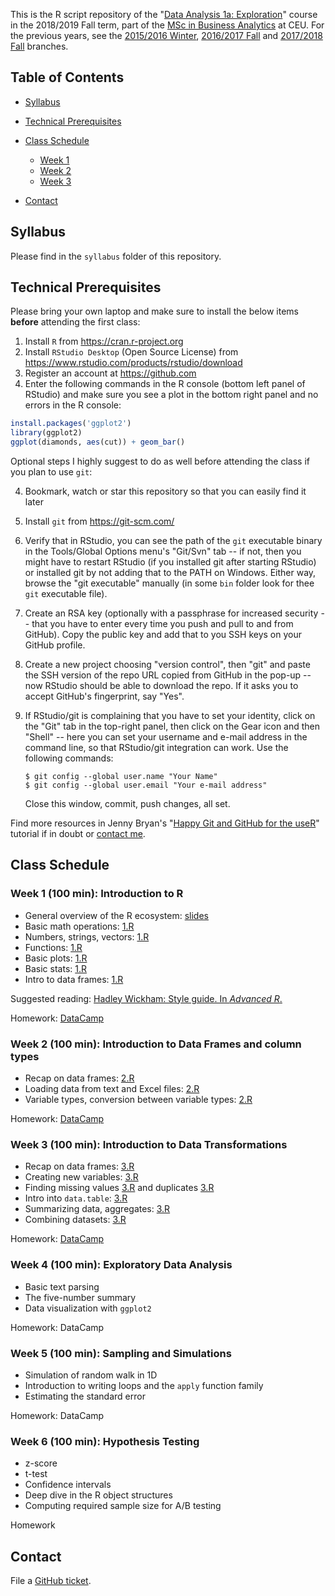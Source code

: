 This is the R script repository of the "[Data Analysis 1a: Exploration](https://courses.ceu.edu/courses/data-analysis-1-exploration-business-analytics-track)" course in the 2018/2019 Fall term, part of the [MSc in Business Analytics](https://courses.ceu.edu/programs/ms/master-science-business-analytics) at CEU. For the previous years, see the [2015/2016 Winter](https://github.com/daroczig/CEU-R-lab/tree/2016), [2016/2017 Fall](https://github.com/daroczig/CEU-R-lab/tree/2017) and [2017/2018 Fall](https://github.com/daroczig/CEU-R-lab/tree/2018) branches.

## Table of Contents

* [Syllabus](https://github.com/daroczig/CEU-R-lab#syllabus)
* [Technical Prerequisites](https://github.com/daroczig/CEU-R-lab#technical-prerequisites)
* [Class Schedule](https://github.com/daroczig/CEU-R-lab#class-schedule)

    * [Week 1](https://github.com/daroczig/CEU-R-lab#week-1-100-min-introduction-to-r)
    * [Week 2](https://github.com/daroczig/CEU-R-lab#week-2-100-min-introduction-to-data-frames-and-column-types)
    * [Week 3](https://github.com/daroczig/CEU-R-lab#week-3-100-min-introduction-to-data-transformations)

* [Contact](https://github.com/daroczig/CEU-R-lab#contacts)

## Syllabus

Please find in the `syllabus` folder of this repository.

## Technical Prerequisites

Please bring your own laptop and make sure to install the below items **before** attending the first class:

1. Install `R` from https://cran.r-project.org
2. Install `RStudio Desktop` (Open Source License) from https://www.rstudio.com/products/rstudio/download
3. Register an account at https://github.com
4. Enter the following commands in the R console (bottom left panel of RStudio) and make sure you see a plot in the bottom right panel and no errors in the R console:

```r
install.packages('ggplot2')
library(ggplot2)
ggplot(diamonds, aes(cut)) + geom_bar()
```

Optional steps I highly suggest to do as well before attending the class if you plan to use `git`:

4. Bookmark, watch or star this repository so that you can easily find it later
5. Install `git` from https://git-scm.com/
6. Verify that in RStudio, you can see the path of the `git` executable binary in the Tools/Global Options menu's "Git/Svn" tab -- if not, then you might have to restart RStudio (if you installed git after starting RStudio) or installed git by not adding that to the PATH on Windows. Either way, browse the "git executable" manually (in some `bin` folder look for thee `git` executable file).
7. Create an RSA key (optionally with a passphrase for increased security -- that you have to enter every time you push and pull to and from GitHub). Copy the public key and add that to you SSH keys on your GitHub profile.
8. Create a new project choosing "version control", then "git" and paste the SSH version of the repo URL copied from GitHub in the pop-up -- now RStudio should be able to download the repo. If it asks you to accept GitHub's fingerprint, say "Yes".
9. If RStudio/git is complaining that you have to set your identity, click on the "Git" tab in the top-right panel, then click on the Gear icon and then "Shell" -- here you can set your username and e-mail address in the command line, so that RStudio/git integration can work. Use the following commands:

    ```
    $ git config --global user.name "Your Name"
    $ git config --global user.email "Your e-mail address"
    ```
    Close this window, commit, push changes, all set.

Find more resources in Jenny Bryan's "[Happy Git and GitHub for the useR](http://happygitwithr.com/)" tutorial if in doubt or [contact me](#contact).

## Class Schedule

### Week 1 (100 min): Introduction to R

* General overview of the R ecosystem: [slides](http://bit.ly/CEU-R-1)
* Basic math operations: [1.R](1.RR#L1)
* Numbers, strings, vectors: [1.R](1.R#L12)
* Functions: [1.R](1.R#L43)
* Basic plots: [1.R](1.R#L62)
* Basic stats: [1.R](1.R#L84)
* Intro to data frames: [1.R](1.R#L102)

Suggested reading: [Hadley Wickham: Style guide. In *Advanced R*.](http://adv-r.had.co.nz/Style.html)

Homework: [DataCamp](https://campus.datacamp.com/courses/ceu-da1-2018-seminar-homeworks/week-1-1)

### Week 2 (100 min): Introduction to Data Frames and column types

* Recap on data frames: [2.R](2.R#L1)
* Loading data from text and Excel files: [2.R](2.R#L73)
* Variable types, conversion between variable types: [2.R](2.R#L96)

Homework: [DataCamp](https://campus.datacamp.com/courses/ceu-da1-2018-seminar-homeworks/42448)

### Week 3 (100 min): Introduction to Data Transformations

* Recap on data frames: [3.R](3.R#L1)
* Creating new variables: [3.R](3.R#L45)
* Finding missing values [3.R](3.R#25) and duplicates [3.R](3.R#L50)
* Intro into `data.table`: [3.R](3.R#L58)
* Summarizing data, aggregates: [3.R](3.R#L92)
* Combining datasets: [3.R](3.R#L116)

Homework: [DataCamp](https://campus.datacamp.com/courses/data-table-data-manipulation-r-tutorial/chapter-one-datatable-novice)

### Week 4 (100 min): Exploratory Data Analysis

* Basic text parsing
* The five-number summary
* Data visualization with `ggplot2`

Homework: DataCamp

### Week 5 (100 min): Sampling and Simulations

* Simulation of random walk in 1D
* Introduction to writing loops and the `apply` function family
* Estimating the standard error

Homework: DataCamp

### Week 6 (100 min): Hypothesis Testing

* z-score
* t-test
* Confidence intervals
* Deep dive in the R object structures
* Computing required sample size for A/B testing

Homework

## Contact

File a [GitHub ticket](https://github.com/daroczig/CEU-R-lab/issues).

